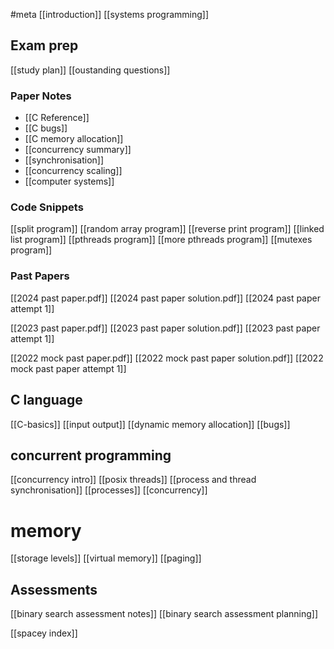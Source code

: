 #meta
[[introduction]]
[[systems programming]]
## Exam prep
[[study plan]]
[[oustanding questions]]
### Paper Notes
- [[C Reference]]
- [[C bugs]]
- [[C memory allocation]]
- [[concurrency summary]]
- [[synchronisation]]
- [[concurrency scaling]]
- [[computer systems]]
### Code Snippets
[[split program]]
[[random array program]]
[[reverse print program]]
[[linked list program]]
[[pthreads program]]
[[more pthreads program]]
[[mutexes program]]
### Past Papers
[[2024 past paper.pdf]]
[[2024 past paper solution.pdf]]
[[2024 past paper attempt 1]]

[[2023 past paper.pdf]]
[[2023 past paper solution.pdf]]
[[2023 past paper attempt 1]]

[[2022 mock past paper.pdf]]
[[2022 mock past paper solution.pdf]]
[[2022 mock past paper attempt 1]]
## C language
[[C-basics]]
[[input output]]
[[dynamic memory allocation]]
[[bugs]]
## concurrent programming
[[concurrency intro]]
[[posix threads]]
[[process and thread synchronisation]]
[[processes]]
[[concurrency]]
# memory
[[storage levels]]
[[virtual memory]]
[[paging]]
## Assessments
[[binary search assessment notes]]
[[binary search assessment planning]]

[[spacey index]]



